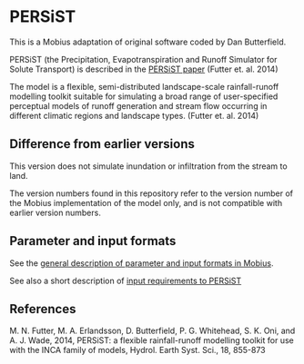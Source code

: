 # PERSiST

This is a Mobius adaptation of original software coded by Dan Butterfield.

PERSiST (the Precipitation, Evapotranspiration and Runoff Simulator for Solute Transport) is described in the [PERSiST paper](https://pdfs.semanticscholar.org/2e46/db20c4f6dfa1bcdb45f071ce784cc5a6a873.pdf) (Futter et. al. 2014)

The model is a flexible, semi-distributed landscape-scale rainfall-runoff modelling toolkit suitable for simulating a broad range of user-specified perceptual models of runoff generation and stream flow occurring in different climatic regions and landscape types. (Futter et. al. 2014)

## Difference from earlier versions

This version does not simulate inundation or infiltration from the stream to land.

The version numbers found in this repository refer to the version number of the Mobius implementation of the model only, and is not compatible with earlier version numbers.


## Parameter and input formats

See the [general description of parameter and input formats in Mobius](https://github.com/NIVANorge/Mobius/blob/master/Documentation/file_format_documentation.pdf).

See also a short description of [input requirements to PERSiST](https://github.com/NIVANorge/Mobius/tree/master/Documentation/ModelInputRequirements)


## References

M. N. Futter, M. A. Erlandsson, D. Butterfield, P. G. Whitehead, S. K. Oni, and A. J. Wade, 2014, PERSiST: a flexible rainfall-runoff modelling toolkit for use with the INCA family of models, Hydrol. Earth Syst. Sci., 18, 855-873
